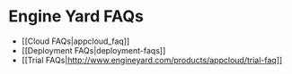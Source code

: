 # Engine Yard FAQs

* [[Cloud FAQs|appcloud_faq]]
* [[Deployment FAQs|deployment-faqs]]
* [[Trial FAQs|http://www.engineyard.com/products/appcloud/trial-faq]]